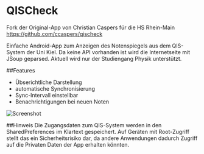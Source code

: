 ﻿QISCheck
========

Fork der Original-App von Christian Caspers für die HS Rhein-Main https://github.com/ccaspers/qischeck

Einfache Android-App zum Anzeigen des Notenspiegels aus dem QIS-System
der Uni Kiel. Da keine API vorhanden ist wird die Internetseite mit JSoup
geparsed. Aktuell wird nur der Studiengang Physik unterstützt.


##Features
* Übserichtliche Darstellung
* automatische Synchronisierung
* Sync-Intervall einstellbar
* Benachrichtigungen bei neuen Noten

![Screenshot][1]

##Hinweis
Die Zugangsdaten zum QIS-System werden in den SharedPreferences im Klartext gespeichert.
Auf Geräten mit Root-Zugriff stellt das ein Sicherheitsrisiko dar, da andere Anwendungen
dadurch Zugriff auf die Privaten Daten der App erhalten könnten. 

[1]: http://www.pixeltronics.net/qischeck-screenshot.png
